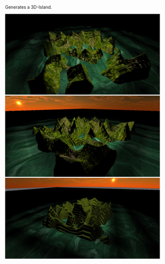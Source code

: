 Generates a 3D-Island.

![image one](Debug/Data/Screenshots/1.JPG "screenshot1")
![image two](Debug/Data/Screenshots/2.JPG "screenshot2")
![image three](Debug/Data/Screenshots/3.JPG "screenshot3")